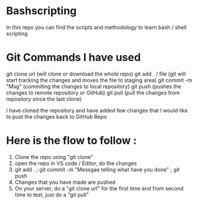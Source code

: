 # Bashscripting
 In this repo you can find the scripts and methodology to learn bash / shell scripting

# Git Commands I have used

git clone url (will clone or download the whole repo)
git add . / file (git will start tracking the changes and moves the file to staging area)
git commit -m "Msg" (commiting the changes to local repository)
git push (pushes the changes to remote repository or GitHub)
git pull (pull the changes from repository since the last clone)

 I have cloned the repository and have added few changes that I would like to pust the changes back to GitHub Repo

# Here is the flow to follow :
1. Clone the repo using "git clone"
2. open the repo in VS code / Editor, do the changes
3. git add . ; git commit -m "Messgae telling what have you done" ; git push
4. Changes that you have made are pushed
5. On your server, do a "git clone url" for the first time and from second time to test, just do a "git pull"